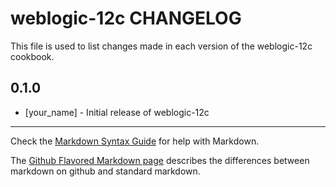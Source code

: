 weblogic-12c CHANGELOG
======================

This file is used to list changes made in each version of the weblogic-12c cookbook.

0.1.0
-----
- [your_name] - Initial release of weblogic-12c

- - -
Check the [Markdown Syntax Guide](http://daringfireball.net/projects/markdown/syntax) for help with Markdown.

The [Github Flavored Markdown page](http://github.github.com/github-flavored-markdown/) describes the differences between markdown on github and standard markdown.
